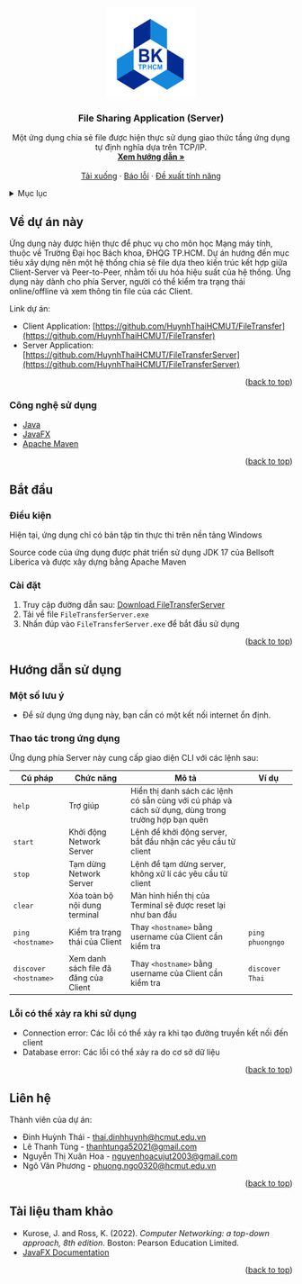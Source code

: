 <a id="readme-top"></a>





<!-- PROJECT LOGO -->
<br />
<div align="center">
  <a href="https://github.com/HuynhThaiHCMUT/FileTransfer">
    <img src="hcmut.png" alt="Logo" width="160" height="160">
  </a>

<h3 align="center">File Sharing Application (Server)</h3>

  <p align="center">
    Một ứng dụng chia sẻ file được hiện thực sử dụng giao thức tầng ứng dụng tự định nghĩa dựa trên TCP/IP.
    <br />
    <a href="#getting-started"><strong>Xem hướng dẫn »</strong></a>
    <br />
    <br />
    <a href="https://github.com/HuynhThaiHCMUT/FileTransferServer/releases">Tải xuống</a>
    ·
    <a href="mailto:phuong.ngo0320@hcmut.edu.vn">Báo lỗi</a>
    ·
    <a href="mailto:phuong.ngo0320@hcmut.edu.vn">Đề xuất tính năng</a>
  </p>
</div>



<!-- TABLE OF CONTENTS -->
<details>
  <summary>Mục lục</summary>
  <ol>
    <li>
      <a href="#about-the-project">Về dự án này</a>
      <ul>
        <li><a href="#built-with">Công nghệ sử dụng</a></li>
      </ul>
    </li>
    <li>
      <a href="#getting-started">Bắt đầu</a>
      <ul>
        <li><a href="#prerequisites">Điều kiện</a></li>
        <li><a href="#installation">Cài đặt</a></li>
      </ul>
    </li>
    <li>
      <a href="#usage">Hướng dẫn sử dụng</a>
      <ul>
        <li><a href="#notes">Một số lưu ý</a></li>
        <li><a href="#functions">Thao tác trong ứng dụng</a></li>
        <li><a href="#errors">Lỗi có thể xảy ra khi sử dụng</a></li>
      </ul>
    </li>
    <li><a href="#contact">Liên hệ</a></li>
    <li><a href="#acknowledgments">Tài liệu tham khảo</a></li>
  </ol>
</details>





<!-- ABOUT THE PROJECT -->
<a id="about-the-project"></a>

## Về dự án này

Ứng dụng này được hiện thực để phục vụ cho môn học Mạng máy tính, thuộc về Trường Đại học Bách khoa, ĐHQG TP.HCM. Dự án hướng đến mục tiêu xây dựng nên một hệ thống chia sẻ file dựa theo kiến trúc kết hợp giữa Client-Server và Peer-to-Peer, nhằm tối ưu hóa hiệu suất của hệ thống. Ứng dụng này dành cho phía Server, người có thể kiểm tra trạng thái online/offline và xem thông tin file của các Client.

Link dự án: 

- Client Application: [https://github.com/HuynhThaiHCMUT/FileTransfer](https://github.com/HuynhThaiHCMUT/FileTransfer)
- Server Application: [https://github.com/HuynhThaiHCMUT/FileTransferServer](https://github.com/HuynhThaiHCMUT/FileTransferServer)

<p align="right">(<a href="#readme-top">back to top</a>)</p>


### Công nghệ sử dụng
<a id="built-with"></a>

- [Java](https://www.java.com)
- [JavaFX](https://openjfx.io)
- [Apache Maven](https://maven.apache.org)

<p align="right">(<a href="#readme-top">back to top</a>)</p>





<!-- GETTING STARTED -->
<a id="getting-started"></a>

## Bắt đầu

<a id="prerequisites"></a>
### Điều kiện

Hiện tại, ứng dụng chỉ có bản tập tin thực thi trên nền tảng Windows

Source code của ứng dụng được phát triển sử dụng JDK 17 của Bellsoft Liberica và được xây dựng bằng Apache Maven

<a id="installation"></a>
### Cài đặt


1. Truy cập đường dẫn sau: [Download FileTransferServer](https://github.com/HuynhThaiHCMUT/FileTransferServer/releases)
2. Tải về file `FileTransferServer.exe` 
3. Nhấn đúp vào `FileTransferServer.exe` để bắt đầu sử dụng

<p align="right">(<a href="#readme-top">back to top</a>)</p>





<!-- USAGE -->
<a id="usage"></a>

## Hướng dẫn sử dụng

<a id="notes"></a>

### Một số lưu ý

- Để sử dụng ứng dụng này, bạn cần có một kết nối internet ổn định.

<a id="functions"></a>

### Thao tác trong ứng dụng

Ứng dụng phía Server này cung cấp giao diện CLI với các lệnh sau:

| Cú pháp | Chức năng                             | Mô tả                                                                                               | Ví dụ |
|-|---------------------------------------|-----------------------------------------------------------------------------------------------------|-|
| `help`  | Trợ giúp                              | Hiển thị danh sách các lệnh có sẵn cùng với cú pháp và cách sử dụng, dùng trong trường hợp bạn quên | | |
| `start` | Khởi động Network Server              | Lệnh để khởi động server, bắt đầu nhận các yêu cầu từ client                                        | |
| `stop`  | Tạm dừng Network Server               | Lệnh để tạm dừng server, không xử lí các yêu cầu từ client                                          | |
| `clear` | Xóa toàn bộ nội dung terminal         | Màn hình hiển thị của Terminal sẽ được reset lại như ban đầu                                        | |
| `ping <hostname>` | Kiểm tra trạng thái của Client        | Thay `<hostname>` bằng username của Client cần kiểm tra                                             | `ping phuongngo` |
| `discover <hostname>` | Xem danh sách file đã đăng của Client | Thay `<hostname>` bằng username của Client cần kiểm tra                                             | `discover Thai` |

<a id="errors"></a>

### Lỗi có thể xảy ra khi sử dụng

- Connection error: Các lỗi có thể xảy ra khi tạo đường truyền kết nối đến client
- Database error: Các lỗi có thể xảy ra do cơ sở dữ liệu

<p align="right">(<a href="#readme-top">back to top</a>)</p>





<!-- CONTACT -->
<a id="contact"></a>

## Liên hệ

Thành viên của dự án:

- Đinh Huỳnh Thái - thai.dinhhuynh@hcmut.edu.vn
- Lê Thanh Tùng - thanhtunga52021@gmail.com
- Nguyễn Thị Xuân Hoa - nguyenhoacujut2003@gmail.com
- Ngô Văn Phương - phuong.ngo0320@hcmut.edu.vn

<p align="right">(<a href="#readme-top">back to top</a>)</p>





<!-- ACKNOWLEDGMENTS -->
<a id="acknowledgments"></a>

## Tài liệu tham khảo

* Kurose, J. and Ross, K. (2022). _Computer Networking: a top-down approach, 8th edition_. Boston: Pearson Education Limited.
* [JavaFX Documentation](https://openjfx.io)

<p align="right">(<a href="#readme-top">back to top</a>)</p>